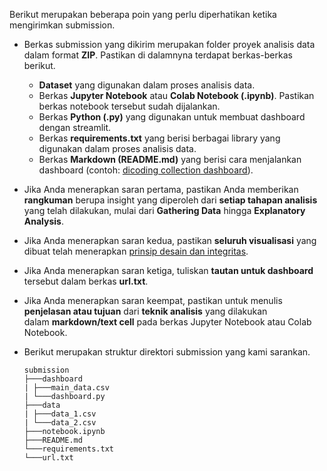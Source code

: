 Berikut merupakan beberapa poin yang perlu diperhatikan ketika mengirimkan submission.

-   Berkas submission yang dikirim merupakan folder proyek analisis data dalam format **ZIP**. Pastikan di dalamnyna terdapat berkas-berkas berikut.
    -   **Dataset** yang digunakan dalam proses analisis data.
    -   Berkas **Jupyter Notebook** atau **Colab Notebook (.ipynb)**. Pastikan berkas notebook tersebut sudah dijalankan.
    -   Berkas **Python (.py)** yang digunakan untuk membuat dashboard dengan streamlit.
    -   Berkas **requirements.txt** yang berisi berbagai library yang digunakan dalam proses analisis data. 
    -   Berkas **Markdown (README.md)** yang berisi cara menjalankan dashboard (contoh: [<u>dicoding collection dashboard</u>](https://github.com/dicodingacademy/a555-Project-Structure/blob/main/README.md)).
-   Jika Anda menerapkan saran pertama, pastikan Anda memberikan **rangkuman** berupa insight yang diperoleh dari **setiap tahapan analisis** yang telah dilakukan, mulai dari **Gathering Data** hingga **Explanatory Analysis**.
-   Jika Anda menerapkan saran kedua, pastikan **seluruh visualisasi** yang dibuat telah menerapkan [<u>prinsip desain dan integritas</u>](https://www.dicoding.com/academies/555/tutorials/31135).
-   Jika Anda menerapkan saran ketiga, tuliskan **tautan untuk dashboard** tersebut dalam berkas **url.txt**.
-   Jika Anda menerapkan saran keempat, pastikan untuk menulis **penjelasan atau tujuan** dari **teknik analisis** yang dilakukan dalam **markdown/text cell** pada berkas Jupyter Notebook atau Colab Notebook.
-   Berikut merupakan struktur direktori submission yang kami sarankan.
    
    ```
    submission
    ├───dashboard
    | ├───main_data.csv
    | └───dashboard.py
    ├───data
    | ├───data_1.csv
    | └───data_2.csv
    ├───notebook.ipynb
    ├───README.md
    └───requirements.txt
    └───url.txt
    ```